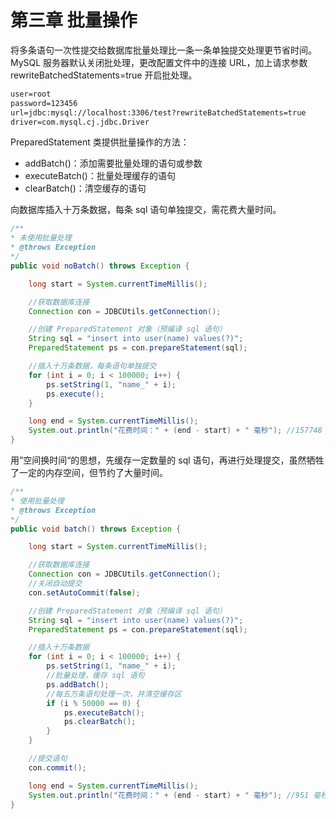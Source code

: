 # 第三章 批量操作

将多条语句一次性提交给数据库批量处理比一条一条单独提交处理更节省时间。MySQL 服务器默认关闭批处理，更改配置文件中的连接 URL，加上请求参数 rewriteBatchedStatements=true 开启批处理。
```xml
user=root
password=123456
url=jdbc:mysql://localhost:3306/test?rewriteBatchedStatements=true
driver=com.mysql.cj.jdbc.Driver
```
PreparedStatement 类提供批量操作的方法：
- addBatch()：添加需要批量处理的语句或参数
- executeBatch()：批量处理缓存的语句
- clearBatch()：清空缓存的语句

向数据库插入十万条数据，每条 sql 语句单独提交，需花费大量时间。
```java
/**
* 未使用批量处理
* @throws Exception
*/
public void noBatch() throws Exception {

    long start = System.currentTimeMillis();

    //获取数据库连接
    Connection con = JDBCUtils.getConnection();

    //创建 PreparedStatement 对象（预编译 sql 语句）
    String sql = "insert into user(name) values(?)";
    PreparedStatement ps = con.prepareStatement(sql);

    //插入十万条数据，每条语句单独提交
    for (int i = 0; i < 100000; i++) {
        ps.setString(1, "name_" + i);
        ps.execute();
    }

    long end = System.currentTimeMillis();
    System.out.println("花费时间：" + (end - start) + " 毫秒"); //157748 毫秒
}
```
用”空间换时间“的思想，先缓存一定数量的 sql 语句，再进行处理提交，虽然牺牲了一定的内存空间，但节约了大量时间。
```java
/**
* 使用批量处理
* @throws Exception
*/
public void batch() throws Exception {

    long start = System.currentTimeMillis();

    //获取数据库连接
    Connection con = JDBCUtils.getConnection();
    //关闭自动提交
    con.setAutoCommit(false);

    //创建 PreparedStatement 对象（预编译 sql 语句）
    String sql = "insert into user(name) values(?)";
    PreparedStatement ps = con.prepareStatement(sql);

    //插入十万条数据
    for (int i = 0; i < 100000; i++) {
        ps.setString(1, "name_" + i);
        //批量处理，缓存 sql 语句
        ps.addBatch();
        //每五万条语句处理一次，并清空缓存区
        if (i % 50000 == 0) {
            ps.executeBatch();
            ps.clearBatch();
        }
    }

    //提交语句
    con.commit();

    long end = System.currentTimeMillis();
    System.out.println("花费时间：" + (end - start) + " 毫秒"); //951 毫秒
}
```


